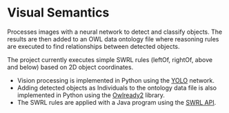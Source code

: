# Visual Semantics

Processes images with a neural network to detect and classify objects. The results are then added to an OWL data ontology file where reasoning rules are executed to find relationships between detected objects.

The project currently executes simple SWRL rules (leftOf, rightOf, above and below) based on 2D object coordinates.

* Vision processing is implemented in Python using the [YOLO](https://pjreddie.com/darknet/yolo/) network. 
* Adding detected objects as Individuals to the ontology data file is also implemented in Python using the [Owlready2](https://pypi.org/project/Owlready2/) library.
* The SWRL rules are applied with a Java program using the [SWRL API](https://github.com/protegeproject/swrlapi).
